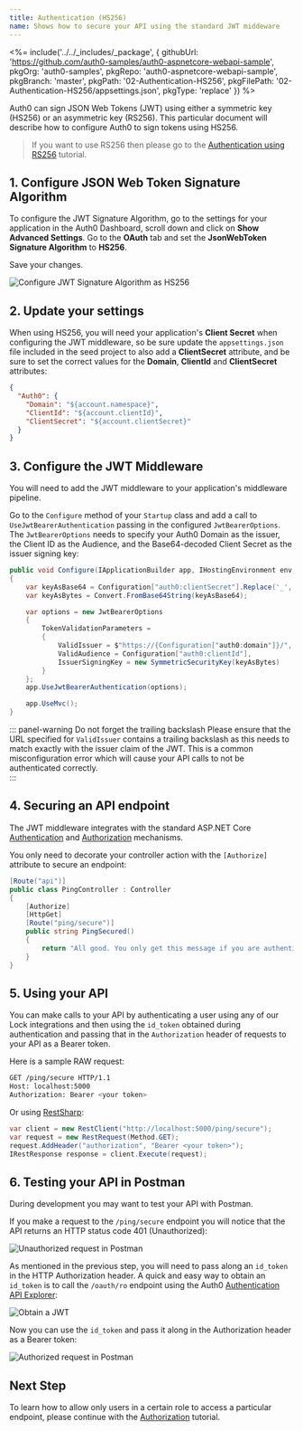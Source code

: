 ```yaml
---
title: Authentication (HS256)
name: Shows how to secure your API using the standard JWT middeware
---
```


<%= include('../../_includes/_package', {
  githubUrl: 'https://github.com/auth0-samples/auth0-aspnetcore-webapi-sample',
  pkgOrg: 'auth0-samples',
  pkgRepo: 'auth0-aspnetcore-webapi-sample',
  pkgBranch: 'master',
  pkgPath: '02-Authentication-HS256',
  pkgFilePath: '02-Authentication-HS256/appsettings.json',
  pkgType: 'replace'
}) %>

Auth0 can sign JSON Web Tokens (JWT) using either a symmetric key (HS256) or an asymmetric key (RS256). This particular document will describe how to configure Auth0 to sign tokens using HS256.

> If you want to use RS256 then please go to the [Authentication using RS256](/quickstart/backend/aspnet-core-webapi/01-authentication-rs256) tutorial.

## 1. Configure JSON Web Token Signature Algorithm

To configure the JWT Signature Algorithm, go to the settings for your application in the Auth0 Dashboard, scroll down and click on **Show Advanced Settings**. Go to the **OAuth** tab and set the **JsonWebToken Signature Algorithm** to **HS256**.

Save your changes.

![Configure JWT Signature Algorithm as HS256](/media/articles/server-apis/aspnet-core-webapi/jwt-signature-hs256.png)   

## 2. Update your settings

When using HS256, you will need your application's **Client Secret** when configuring the JWT middleware, so be sure update the `appsettings.json` file included in the seed project to also add a **ClientSecret** attribute, and be sure to set the correct values for the **Domain**, **ClientId** and **ClientSecret** attributes:   

```json
{
  "Auth0": {
    "Domain": "${account.namespace}",
    "ClientId": "${account.clientId}",
    "ClientSecret": "${account.clientSecret}"
  }
}
```

## 3. Configure the JWT Middleware

You will need to add the JWT middleware to your application's middleware pipeline. 

Go to the `Configure` method of your `Startup` class and add a call to `UseJwtBearerAuthentication` passing in the configured `JwtBearerOptions`. The `JwtBearerOptions` needs to specify your Auth0 Domain as the issuer, the Client ID as the Audience, and the Base64-decoded Client Secret as the issuer signing key: 

```csharp
public void Configure(IApplicationBuilder app, IHostingEnvironment env, ILoggerFactory loggerFactory)
{
    var keyAsBase64 = Configuration["auth0:clientSecret"].Replace('_', '/').Replace('-', '+');
    var keyAsBytes = Convert.FromBase64String(keyAsBase64);

    var options = new JwtBearerOptions
    {
        TokenValidationParameters =
        {
            ValidIssuer = $"https://{Configuration["auth0:domain"]}/",
            ValidAudience = Configuration["auth0:clientId"],
            IssuerSigningKey = new SymmetricSecurityKey(keyAsBytes)                
        }
    };
    app.UseJwtBearerAuthentication(options);

    app.UseMvc();
}
```

::: panel-warning Do not forget the trailing backslash
Please ensure that the URL specified for `ValidIssuer` contains a trailing backslash as this needs to match exactly with the issuer claim of the JWT. This is a common misconfiguration error which will cause your API calls to not be authenticated correctly.   
:::

## 4. Securing an API endpoint 

The JWT middleware integrates with the standard ASP.NET Core [Authentication](https://docs.asp.net/en/latest/security/authentication/index.html) and [Authorization](https://docs.asp.net/en/latest/security/authorization/index.html) mechanisms.

You only need to decorate your controller action with the `[Authorize]` attribute to secure an endpoint:

```csharp
[Route("api")]
public class PingController : Controller
{
    [Authorize]
    [HttpGet]
    [Route("ping/secure")]
    public string PingSecured()
    {
        return "All good. You only get this message if you are authenticated.";
    }
}
```

## 5. Using your API

You can make calls to your API by authenticating a user using any of our Lock integrations and then using the `id_token` obtained during authentication and passing that in the `Authorization` header of requests to your API as a Bearer token.

Here is a sample RAW request:

```bash
GET /ping/secure HTTP/1.1
Host: localhost:5000
Authorization: Bearer <your token>
```

Or using [RestSharp](http://restsharp.org/):

```csharp
var client = new RestClient("http://localhost:5000/ping/secure");
var request = new RestRequest(Method.GET);
request.AddHeader("authorization", "Bearer <your token>");
IRestResponse response = client.Execute(request);
```

## 6. Testing your API in Postman

During development you may want to test your API with Postman.

If you make a request to the `/ping/secure` endpoint you will notice that the API returns an HTTP status code 401 (Unauthorized):

![Unauthorized request in Postman](/media/articles/server-apis/aspnet-core-webapi/postman-not-authorized.png)

As mentioned in the previous step, you will need to pass along an `id_token` in the HTTP Authorization header. A quick and easy way to obtain an `id_token` is to call the `/oauth/ro` endpoint using the Auth0 [Authentication API Explorer](/api/authentication#!#post--oauth-ro):

![Obtain a JWT](/media/articles/server-apis/aspnet-core-webapi/request-jwt.png)

Now you can use the `id_token` and pass it along in the Authorization header as a Bearer token:

![Authorized request in Postman](/media/articles/server-apis/aspnet-core-webapi/postman-authorized.png)

## Next Step

To learn how to allow only users in a certain role to access a particular endpoint, please continue with the [Authorization](/quickstart/backend/aspnet-core-webapi/03-authorization) tutorial.
